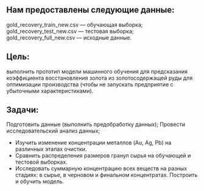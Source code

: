 ## Нам предоставлены следующие данные:
gold_recovery_train_new.csv — обучающая выборка; gold_recovery_test_new.csv — тестовая выборка; gold_recovery_full_new.csv — исходные данные.

## Цель: 
выполнить прототип модели машинного обучения для предсказания коэффициента восстановления золота из золотосодержащей руды для оптимизации производства (чтобы не запускать предприятие с убыточными характеристиками).

## Задачи:
Подготовить данные (выполнить предобработку данных);
Провести исследовательский анализ данных; 
  - Изучить изменение концентрации металлов (Au, Ag, Pb) на различных этапах очистки. 
  - Сравнить распределения размеров гранул сырья на обучающей и тестовой выборках. 
  - Исследовать суммарную концентрацию всех веществ на разных стадиях: в сырье, в черновом и финальном концентратах.
Построить и обучить модель.
